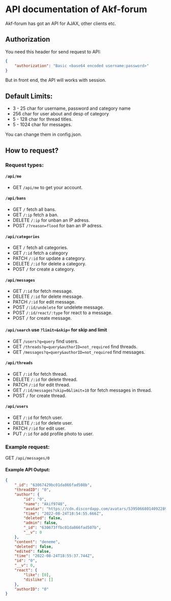 # API documentation of Akf-forum
Akf-forum has got an API for AJAX, other clients etc. 

## Authorization
You need this header for send request to API:
```json
{
    "authorization": "Basic <base64 encoded username:password>"
}
```

But in front end, the API will works with session.

## Default Limits:
- 3 - 25 char for username, password and category name
- 256 char for user about and desp of category
- 5 - 128 char for thread titles.
- 5 - 1024 char for messages.

You can change them in config.json.

## How to request?
### Request types:
#### `/api/me`
- GET `/api/me` to get your account.

#### `/api/bans`
- GET `/` fetch all bans.
- GET `/:ip` fetch a ban.
- DELETE `/:ip` for unban an IP adress.
- POST `/?reason=flood` for ban an IP adress.

#### `/api/categories`
- GET `/` fetch all categories.
- GET `/:id` fetch a category
- PATCH `/:id` for update a category.
- DELETE `/:id` for delete a category.
- POST `/` for create a category.

#### `/api/messages`
- GET `/:id` for fetch message.
- DELETE `/:id` for delete message.
- PATCH `/:id` for edit message.
- POST `/:id/undelete` for undelete message.
- POST `/:id/react/:type` for react to a message.
- POST `/` for create message.


#### `/api/search` use `?limit=&skip=` for skip and limit
- GET `/users?q=query` find users.
- GET `/threads?q=query&authorID=not_required` find threads.
- GET `/messages?q=query&authorID=not_required` find messages.

#### `/api/threads`
- GET `/:id` for fetch thread.
- DELETE `/:id` for delete thread.
- PATCH `/:id` for edit thread.
- GET `/:id/messages?skip=0&limit=10` for fetch messages in thread.
- POST `/` for create thread.

#### `/api/users`
- GET `/:id` for fetch user.
- DELETE `/:id` for delete user.
- PATCH `/:id` for edit user.
- PUT `/:id` for add profile photo to user.

### Example request:
GET ```/api/messages/0```

#### Example API Output:
```json
{
    "_id": "63067429bc01da866fad508b",
    "threadID": "0",
    "author": {
        "id": "0",
        "name": "Akif9748",
        "avatar": "https://cdn.discordapp.com/avatars/539506680140922890/abd74d10aac094fc8a5ad5c86f29fdb9.png?size=1024",
        "time": "2022-08-24T18:54:55.666Z",
        "deleted": false,
        "admin": false,
        "_id": "630673ffbc01da866fad507b",
        "__v": 0
    },
    "content": "deneme",
    "deleted": false,
    "edited": false,
    "time": "2022-08-24T18:55:37.744Z",
    "id": "0",
    "__v": 0,
    "react": {
        "like": [0],
        "dislike": []
    },
    "authorID": "0"
}
```